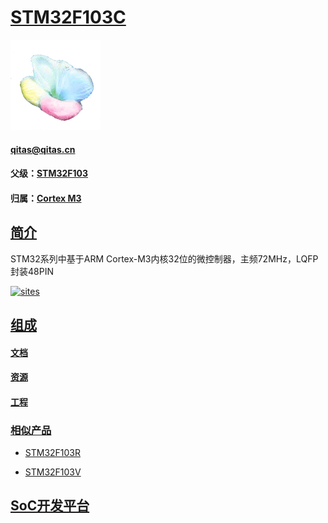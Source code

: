 # [STM32F103C](https://github.com/sochub/STM32F103C) 

[![sites](SoC/SoC.png)](http://www.qitas.cn) 

####  qitas@qitas.cn

#### 父级：[STM32F103](https://github.com/sochub/STM32F103) 
#### 归属：[Cortex M3](https://github.com/sochub/CM3) 

## [简介](https://github.com/sochub/STM32F103C/wiki)

STM32系列中基于ARM Cortex-M3内核32位的微控制器，主频72MHz，LQFP封装48PIN

[![sites](SoC/STM32F103C.png)](https://www.st.com/en/microcontrollers-microprocessors/stm32f103.html) 

## [组成](https://github.com/sochub/STM32F103C)

#### [文档](docs/)

#### [资源](src/)

#### [工程](project/)

### [相似产品](https://github.com/sochub/STM32F103)

- [STM32F103R](https://github.com/sochub/STM32F103R) 

- [STM32F103V](https://github.com/sochub/STM32F103R) 

##  [SoC开发平台](http://www.qitas.cn)  

